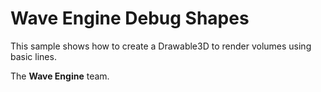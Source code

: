 # Wave Engine Debug Shapes

This sample shows how to create a Drawable3D to render volumes using basic lines.

The **Wave Engine** team. 